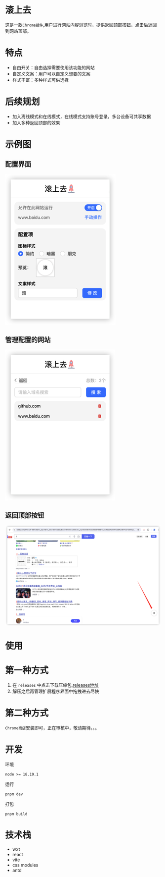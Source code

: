 # 滚上去

这是一款`Chrome插件`,用户进行网站内容浏览时，提供返回顶部按钮，点击后返回到网站顶部。

# 特点

- 自由开关：自由选择需要使用该功能的网站
- 自定义文案：用户可以自定义想要的文案
- 样式丰富：多种样式可供选择

# 后续规划

- 加入离线模式和在线模式，在线模式支持账号登录，多台设备可共享数据
- 加入多种返回顶部的效果

# 示例图

## 配置界面

![](https://raw.githubusercontent.com/dearDreamWeb/picture/main/pic/iShot_2024-08-09_00.03.56.png)

## 管理配置的网站

![](https://raw.githubusercontent.com/dearDreamWeb/picture/main/pic/iShot_2024-08-09_00.04.10.png)

## 返回顶部按钮

![](https://raw.githubusercontent.com/dearDreamWeb/picture/main/pic/iShot_2024-08-09_00.04.43.png)

# 使用

# 第一种方式

1. 在 `releases` 中点击下载压缩包,[releases地址](https://github.com/dearDreamWeb/scroll-top-extensions-chrome/releases/tag/v1.0.0)
2. 解压之后再管理扩展程序界面中拖拽进去尽快

# 第二种方式

`Chrome商店`安装即可，正在审核中，敬请期待。。。

# 开发
环境

```
node >= 18.19.1
```

运行

```
pnpm dev
```

打包

```
pnpm build
```
# 技术栈
- wxt
- react
- vite
- css modules
- antd